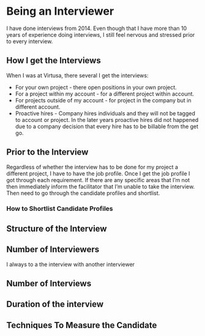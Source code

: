 # Being an Interviewer

I have done interviews from 2014. Even though that I have more than 10 years of experience doing interviews, I still feel nervous and stressed prior to every interview. 

## How I get the Interviews

When I was at Virtusa, there several I get the interviews:

- For your own project - there open positions in your own project.
- For a project within my account - for a different project within account.
- For projects outside of my account  - for project in the company but in different account.
- Proactive hires - Company hires individuals and they will not be tagged to account or project. In the later years proactive hires did not happened due to a company decision that every hire has to be billable from the get go.

## Prior to the Interview

Regardless of whether the interview has to be done for my project a different project, I have to have the job profile. Once I get the job profile I got through each requirement. If there are any specific areas that I’m not then immediately inform the facilitator that I’m unable to take the interview. Then need to go through the candidate profiles and shortlist.

### How to Shortlist Candidate Profiles

## Structure of the Interview

## Number of Interviewers

I always to a the interview with another interviewer 

## Number of Interviews

## Duration of the interview

 

## Techniques To Measure the Candidate